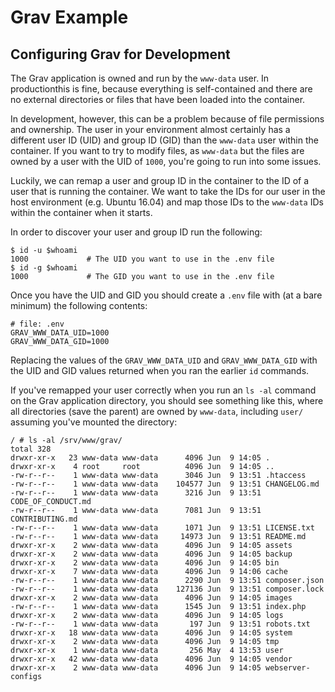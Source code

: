 Grav Example
============

## Configuring Grav for Development

The Grav application is owned and run by the `www-data` user. In productionthis is fine, because everything is self-contained and there are no external directories or files that have been loaded into the container.

In development, however, this can be a problem because of file permissions and ownership. The user in your environment almost certainly has a different user ID (UID) and group ID (GID) than the `www-data` user within the container. If you want to try to modify files, as `www-data` but the files are owned by a user with the UID of `1000`, you're going to run into some issues.

Luckily, we can remap a user and group ID in the container to the ID of a user that is running the container. We want to take the IDs for our user in the host environment (e.g. Ubuntu 16.04) and map those IDs to the `www-data` IDs within the container when it starts.

In order to discover your user and group ID run the following:

```
$ id -u $whoami
1000             # The UID you want to use in the .env file
$ id -g $whoami
1000             # The GID you want to use in the .env file
```

Once you have the UID and GID you should create a `.env` file with (at a bare minimum) the following contents:

```
# file: .env
GRAV_WWW_DATA_UID=1000
GRAV_WWW_DATA_GID=1000
```

Replacing the values of the `GRAV_WWW_DATA_UID` and `GRAV_WWW_DATA_GID` with the UID and GID values returned when you ran the earlier `id` commands.

If you've remapped your user correctly when you run an `ls -al` command on the Grav application directory, you should see something like this, where all directories (save the parent) are owned by `www-data`, including `user/` assuming you've mounted the directory:


```
/ # ls -al /srv/www/grav/
total 328
drwxr-xr-x   23 www-data www-data      4096 Jun  9 14:05 .
drwxr-xr-x    4 root     root          4096 Jun  9 14:05 ..
-rw-r--r--    1 www-data www-data      3046 Jun  9 13:51 .htaccess
-rw-r--r--    1 www-data www-data    104577 Jun  9 13:51 CHANGELOG.md
-rw-r--r--    1 www-data www-data      3216 Jun  9 13:51 CODE_OF_CONDUCT.md
-rw-r--r--    1 www-data www-data      7081 Jun  9 13:51 CONTRIBUTING.md
-rw-r--r--    1 www-data www-data      1071 Jun  9 13:51 LICENSE.txt
-rw-r--r--    1 www-data www-data     14973 Jun  9 13:51 README.md
drwxr-xr-x    2 www-data www-data      4096 Jun  9 14:05 assets
drwxr-xr-x    2 www-data www-data      4096 Jun  9 14:05 backup
drwxr-xr-x    2 www-data www-data      4096 Jun  9 14:05 bin
drwxr-xr-x    7 www-data www-data      4096 Jun  9 14:06 cache
-rw-r--r--    1 www-data www-data      2290 Jun  9 13:51 composer.json
-rw-r--r--    1 www-data www-data    127136 Jun  9 13:51 composer.lock
drwxr-xr-x    2 www-data www-data      4096 Jun  9 14:05 images
-rw-r--r--    1 www-data www-data      1545 Jun  9 13:51 index.php
drwxr-xr-x    2 www-data www-data      4096 Jun  9 14:05 logs
-rw-r--r--    1 www-data www-data       197 Jun  9 13:51 robots.txt
drwxr-xr-x   18 www-data www-data      4096 Jun  9 14:05 system
drwxr-xr-x    2 www-data www-data      4096 Jun  9 14:05 tmp
drwxr-xr-x    1 www-data www-data       256 May  4 13:53 user
drwxr-xr-x   42 www-data www-data      4096 Jun  9 14:05 vendor
drwxr-xr-x    2 www-data www-data      4096 Jun  9 14:05 webserver-configs
```
